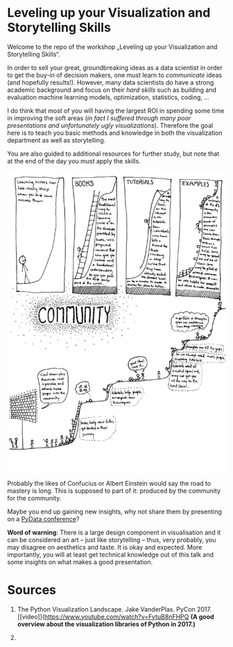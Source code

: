 # Leveling up your Visualization and Storytelling Skills

Welcome to the repo of the workshop „Leveling up your Visualization and Storytelling Skills“.

In order to sell your great, groundbreaking ideas as a data scientist in order to get the buy-in of decision makers, one must learn to _communicate_ ideas (and hopefully results!). However, many data scientists do have a strong academic background and focus on their _hard skills_ such as building and evaluation machine learning models, optimization, statistics, coding, ...

I do think that most of you will having the largest ROI in spending some time in improving the soft areas (_in fact I suffered through many poor presentations and unfortunately ugly visualizations_). Therefore the goal here is to teach you basic methods and knowledge in both the visualization department as well as storytelling.

You are also guided to additional resources for further study, but note that at the end of the day you must apply the skills.

![Community](imgs/community.png)

Probably the likes of Confucius or Albert Einstein would say the road to mastery is long. This is supposed to part of it: produced by the community for the community.

Maybe you end up gaining new insights, why not share them by presenting on a [PyData conference](https://www.pydata.com)?

__Word of warning__: There is a large design component in visualisation and it can be considered an art – just like storytelling – thus, very probably, you may disagree on aesthetics and taste. It is okay and expected. More importantly, you will at least get technical knowledge out of this talk and some insights on what makes a good presentation.

# Sources

1. The Python Visualization Landscape. Jake VanderPlas. PyCon 2017. [[video]](https://www.youtube.com/watch?v=FytuB8nFHPQ **(A good overview about the visualization libraries of Python in 2017.)**

2. 
